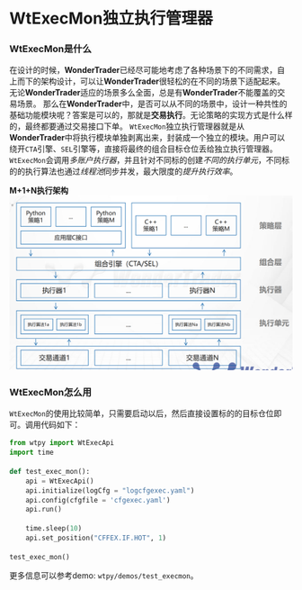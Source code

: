 # WtExecMon独立执行管理器

### WtExecMon是什么

在设计的时候，**WonderTrader**已经尽可能地考虑了各种场景下的不同需求，自上而下的架构设计，可以让**WonderTrader**很轻松的在不同的场景下适配起来。无论**WonderTrader**适应的场景多么全面，总是有**WonderTrader**不能覆盖的交易场景。
那么在**WonderTrader**中，是否可以从不同的场景中，设计一种共性的基础功能模块呢？答案是可以的，那就是**交易执行**。无论策略的实现方式是什么样的，最终都要通过交易接口下单。
`WtExecMon`独立执行管理器就是从**WonderTrader**中将执行模块单独剥离出来，封装成一个独立的模块。用户可以绕开`CTA`引擎、`SEL`引擎等，直接将最终的组合目标仓位丢给独立执行管理器。
`WtExecMon`会调用*多账户执行器*，并且针对不同标的创建*不同的执行单元*，不同标的的执行算法也通过*线程池*同步并发，最大限度的*提升执行效率*。

**M+1+N执行架构**
![](../images/m1n.png)

### WtExecMon怎么用
`WtExecMon`的使用比较简单，只需要启动以后，然后直接设置标的的目标仓位即可。调用代码如下：
```py
from wtpy import WtExecApi
import time

def test_exec_mon():
    api = WtExecApi()
    api.initialize(logCfg = "logcfgexec.yaml")
    api.config(cfgfile = 'cfgexec.yaml')
    api.run()

    time.sleep(10)
    api.set_position("CFFEX.IF.HOT", 1)

test_exec_mon()
```
更多信息可以参考demo: `wtpy/demos/test_execmon`。